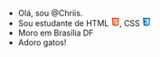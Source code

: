 -  Olá, sou @Chriis.
-  Sou estudante de HTML <img src="https://github.com/devicons/devicon/blob/master/icons/html5/html5-original.svg" alt="html" width="15px">,  CSS <img src="https://github.com/devicons/devicon/blob/master/icons/css3/css3-original.svg" alt="css" width="15px">
-  Moro em Brasília DF
-  Adoro gatos!

<!---
ChriisIKTZ/ChriisIKTZ is a ✨ special ✨ repository because its `README.md` (this file) appears on your GitHub profile.
You can click the Preview link to take a look at your changes.
--->

